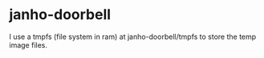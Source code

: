 # janho-doorbell

I use a tmpfs (file system in ram) at janho-doorbell/tmpfs to store the temp image files.
